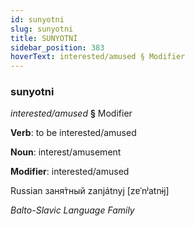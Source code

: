 ```yaml
---
id: sunyotni
slug: sunyotni
title: SUNYOTNİ
sidebar_position: 383
hoverText: interested/amused § Modifier
---
```


### sunyotni

*interested/amused* **§** Modifier

**Verb**: to be interested/amused

**Noun**: interest/amusement

**Modifier**: interested/amused

Russian заня́тный zanjátnyj [zɐˈnʲatnɨj]

*Balto-Slavic Language Family*